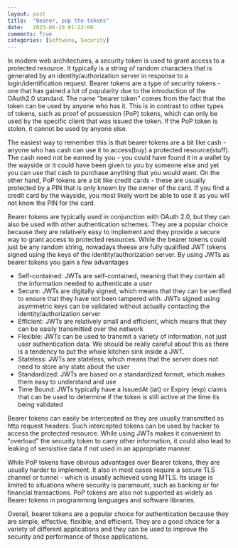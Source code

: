 ```yaml
---
layout: post
title:  "Bearer, pop the tokens"
date:   2023-06-20 01:22:00
comments: True
categories: [Software, Security]
---
```


In modern web architectures, a security token is used to grant access to a protected resource. It typically is a string of random characters that is generated by an identity/authorization server in response to a login/identification request. Bearer tokens are a type of security tokens - one that has gained a lot of popularity due to the introduction of the OAuth2.0 standard. The name "bearer token" comes from the fact that the token can be used by anyone who has it. This is in contrast to other types of tokens, such as proof of possession (PoP) tokens, which can only be used by the specific client that was issued the token. If the PoP token is stolen, it cannot be used by anyone else.

The easiest way to remember this is that bearer tokens are a bit like cash - anyone who has cash can use it to access(buy) a protected resource(stuff). The cash need not be earned by you - you could have found it in a wallet by the wayside or it could have been given to you by someone else and yet you can use that cash to purchase anything that you would want. On the other hand, PoP tokens are a bit like credit cards - these are usually protected by a PIN that is only known by the owner of the card. If you find a credit card by the wayside, you most likely wont be able to use it as you will not know the PIN for the card.

Bearer tokens are typically used in conjunction with OAuth 2.0, but they can also be used with other authentication schemes. They are a popular choice because they are relatively easy to implement and they provide a secure way to grant access to protected resources. While the bearer tokens could just be any random string, nowadays theese are fully qualified JWT tokens signed using the keys of the identity/authorization server. By using JWTs as bearer tokens you gain a few advantages

- Self-contained: JWTs are self-contained, meaning that they contain all the information needed to authenticate a user
- Secure: JWTs are digitally signed, which means that they can be verified to ensure that they have not been tampered with. JWTs signed using asymmetric keys can be validated without actually contacting the identity/authorization server
- Efficient: JWTs are relatively small and efficient, which means that they can be easily transmitted over the network
- Flexible: JWTs can be used to transmit a variety of information, not just user authentication data. We should be really careful about this as there is a tendency to put the whole kitchen sink inside a JWT.
- Stateless: JWTs are stateless, which means that the server does not need to store any state about the user
- Standardized: JWTs are based on a standardized format, which makes them easy to understand and use
- Time Bound: JWTs typically have a IssuedAt (iat) or Expiry (exp) claims that can be used to determine if the token is still active at the time its being validated

Bearer tokens can easily be intercepted as they are usually transmitted as http request headers. Such intercepted tokens can be used by hacker to access the protected resource. While using JWTs makes it convenient to "overload" the security token to carry other information, it could also lead to leaking of sensistive data if not used in an appropriate manner. 

While PoP tokens have obvious advantages over Bearer tokens, they are usually harder to implement. It also in most cases require a secure TLS channel or tunnel - which is usually achieved using MTLS. Its usage is limited to situations where security is paramount, such as banking or for financial transactions. PoP tokens are also not supported as widely as Bearer tokens in programming languages and software libraries.

Overall, bearer tokens are a popular choice for authentication because they are simple, effective, flexible, and efficient. They are a good choice for a variety of different applications and they can be used to improve the security and performance of those applications.